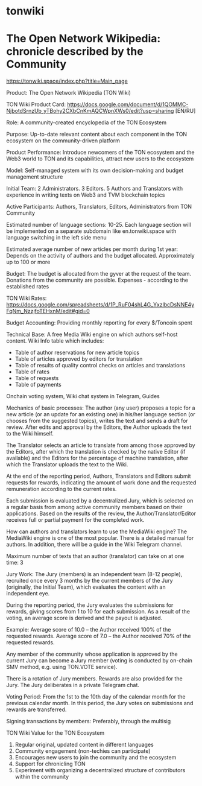 # tonwiki
# The Open Network Wikipedia: chronicle described by the Community

https://tonwiki.space/index.php?title=Main_page

Product:
The Open Network Wikipedia (TON Wiki) 

TON Wiki Product Card: https://docs.google.com/document/d/1QOMMC-NjbotdSrnzUb_yTBohy2CXbCnKmAQCWpnXWs0/edit?usp=sharing [EN/RU]

Role:
A community-created encyclopedia of the TON Ecosystem

Purpose:
Up-to-date relevant content about each component in the TON ecosystem on the community-driven platform

Product Performance:
Introduce newcomers of the TON ecosystem and the Web3 world to TON and its capabilities, attract new users to the ecosystem

Model:
Self-managed system with its own decision-making and budget management structure

Initial Team:
2 Administrators. 3 Editors. 5 Authors and Translators with experience in writing texts on Web3 and TVM blockchain topics

Active Participants:
Authors, Translators, Editors, Administrators from TON Community

Estimated number of language sections:
10-25. Each language section will be implemented on a separate subdomain like en.tonwiki.space with language switching in the left side menu

Estimated average number of new articles per month during 1st year:
Depends on the activity of authors and the budget allocated. Approximately up to 100 or more

Budget:
The budget is allocated from the gyver at the request of the team. Donations from the community are possible. Expenses - according to the established rates

TON Wiki Rates: https://docs.google.com/spreadsheets/d/1P_RuF04shL4G_YxzlbcDsNNE4yFqNm_NzzjfoTEHxnM/edit#gid=0

Budget Accounting:
Providing monthly reporting for every $/Toncoin spent

Technical Base:
A free Media Wiki engine on which authors self-host content. Wiki Info table which includes: 
- Table of author reservations for new article topics
- Table of articles approved by editors for translation
- Table of results of quality control checks on articles and translations
- Table of rates
- Table of requests
- Table of payments

Onchain voting system, Wiki chat system in Telegram, Guides

Mechanics of basic processes:
The author (any user) proposes a topic for a new article (or an update for an existing one) in his/her language section (or chooses from the suggested topics), writes the text and sends a draft for review. After edits and approval by the Editors, the Author uploads the text to the Wiki himself. 

The Translator selects an article to translate from among those approved by the Editors, after which the translation is checked by the native Editor (if available) and the Editors for the percentage of machine translation, after which the Translator uploads the text to the Wiki.

At the end of the reporting period, Authors, Translators and Editors submit requests for rewards, indicating the amount of work done and the requested remuneration according to the current rates.

Each submission is evaluated by a decentralized Jury, which is selected on a regular basis from among active community members based on their applications. Based on the results of the review, the Author/Translator/Editor receives full or partial payment for the completed work.

How can authors and translators learn to use the MediaWiki engine?
The MediaWiki engine is one of the most popular. There is a detailed manual for authors. In addition, there will be a guide in the Wiki Telegram channel. 

Maximum number of texts that an author (translator) can take on at one time: 3

Jury Work:
The Jury (members) is an independent team (8-12 people), recruited once every 3 months by the current members of the Jury (originally, the Initial Team), which evaluates the content with an independent eye. 

During the reporting period, the Jury evaluates the submissions for rewards, giving scores from 1 to 10 for each submission. As a result of the voting, an average score is derived and the payout is adjusted.

Example:
Average score of 10.0 – the Author received 100% of the requested rewards. 
Average score of 7.0 – the Author received 70% of the requested rewards.

Any member of the community whose application is approved by the current Jury can become a Jury member (voting is conducted by on-chain SMV method, e.g. using TON.VOTE service).

There is a rotation of Jury members. Rewards are also provided for the Jury. The Jury deliberates in a private Telegram chat.

Voting Period:
From the 1st to the 10th day of the calendar month for the previous calendar month. In this period, the Jury votes on submissions and rewards are transferred.

Signing transactions by members:
Preferably, through the multisig

TON Wiki Value for the TON Ecosystem
1) Regular original, updated content in different languages
2) Community engagement (non-techies can participate)
3) Encourages new users to join the community and the ecosystem
4) Support for chronicling TON
5) Experiment with organizing a decentralized structure of contributors within the community



